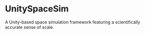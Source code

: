 # UnitySpaceSim
A Unity-based space simulation framework featuring a scientifically accurate sense of scale.
